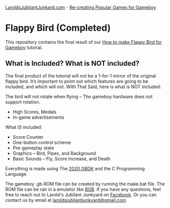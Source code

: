 [LaroldsJubilantJunkard.com](LaroldsJubilantJunkard.com) - [Re-creating Popular Games for Gameboy](https://laroldsjubilantjunkyard.com/tutorials/recreating-gameboy-games/)
# Flappy Bird (Completed)
This repository contains the final result of our [How to make Flappy Bird for Gameboy](https://laroldsjubilantjunkyard.com/tutorials/recreating-gameboy-games/flappy-bird/) tutorial. 

## What is Included? What is NOT included?
The final product of the tutorial will not be a 1-for-1 mirror of the original flappy bird. It’s important to point out which features are going to be included, and which will not. With That Said, here is what is NOT included:

The bird will not rotate when flying – The gameboy hardware does not support rotation.
- High Scores, Medals
- In-game advertisements

What IS included:

- Score Counter
- One-button control scheme
- Pre-gameplay state
- Graphics – Bird, Pipes, and Background
- Basic Sounds – Fly, Score Increase, and Death

Everything is made using The [2020 GBDK](https://github.com/gbdk-2020/gbdk-2020) and the C Programming Language.

The gameboy .gb ROM file can be created by running the make.bat file. The ROM file can be ran in a emulator like [BGB](https://bgb.bircd.org/). If you have any questions, feel free to reach out to Larold's Jubilant Junkyard on [Facebook](https://www.facebook.com/LaroldsJubilantJunkyard). Or you can contact us by email at <laroldsjubilantjunkyard@gmail.com>